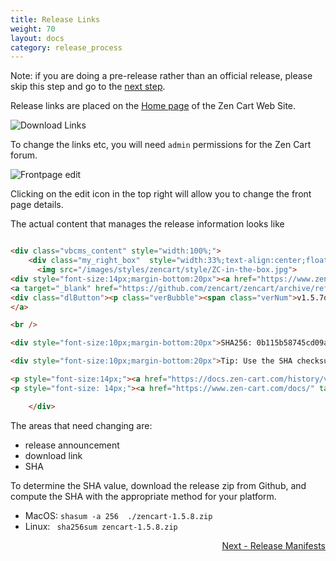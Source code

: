 ```yaml
---
title: Release Links
weight: 70
layout: docs
category: release_process
---
```


Note: if you are doing a pre-release rather than an official release, please skip this step and go to the [next step](/dev/release_process/manifest/). 

Release links are placed on the [Home page](https://www.zen-cart.com) of the Zen Cart Web Site.

![ Download Links](/images/download_links.png)

To change the links etc, you will need `admin` permissions for the Zen Cart forum.

![ Frontpage edit](/images/frontpage_edit.png)

Clicking on the edit icon in the top right will allow you to change the front page details.

The actual content that manages the release information looks like 

```html

<div class="vbcms_content" style="width:100%;">
    <div class="my_right_box"  style="width:33%;text-align:center;float:right;">
      <img src="/images/styles/zencart/style/ZC-in-the-box.jpg">
<div style="font-size:14px;margin-bottom:20px"><a href="https://www.zen-cart.com/showthread.php?228675-Zen-Cart-v1-5-7d-released!!">v1.5.7d Release Announcement</a></div>
<a target="_blank" href="https://github.com/zencart/zencart/archive/refs/tags/v1.5.7d.zip" style="display:block">
<div class="dlButton"><p class="verBubble"><span class="verNum">v1.5.7d</span></p> Download Zip File</div>
</a>

<br />

<div style="font-size:10px;margin-bottom:20px">SHA256: 0b115b58745cd09a0e4ae2795df437f051552d453ff9d0d9f333d96685836294</div>

<div style="font-size:10px;margin-bottom:20px">Tip: Use the SHA checksum shown to <a href="https://docs.zen-cart.com/user/installing/validate_sha/" target="_blank">verify file integrity</a></div>

<p style="font-size:14px;"><a href="https://docs.zen-cart.com/history/v15x/" target="_blank">Click here to download older versions</a></p>
<p style="font-size: 14px;"><a href="https://www.zen-cart.com/docs/" target="_blank">Implementation Guide</a></p>

    </div>
```

The areas that need changing are: 

- release announcement
- download link 
- SHA

To determine the SHA value, download the release zip from Github, and compute the SHA with the appropriate method for your platform. 

- MacOS: `shasum -a 256  ./zencart-1.5.8.zip`
- Linux: ` sha256sum zencart-1.5.8.zip`

<div style="text-align:right;" id="next">
   <a class="btn btn-lg btn-primary mr-3 mb-4" href="/dev/release_process/manifest/">
        Next - Release Manifests<i class="fas fa-arrow-alt-circle-right ml-2"></i>
   </a>
</div>
